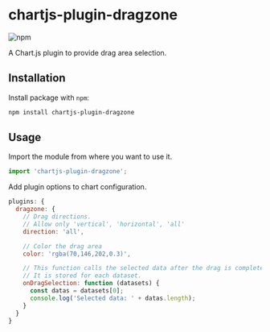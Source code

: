 # chartjs-plugin-dragzone

![npm](https://img.shields.io/npm/v/chartjs-plugin-dragzone)

A Chart.js plugin to provide drag area selection.

## Installation

Install package with `npm`:

```bash
npm install chartjs-plugin-dragzone
```

## Usage

Import the module from where you want to use it.

```javascript
import 'chartjs-plugin-dragzone';
```

Add plugin options to chart configuration.

```javascript
plugins: {
  dragzone: {
    // Drag directions.
    // Allow only 'vertical', 'horizontal', 'all'
    direction: 'all',

    // Color the drag area
    color: 'rgba(70,146,202,0.3)',

    // This function calls the selected data after the drag is completed.
    // It is stored for each dataset.
    onDragSelection: function (datasets) {
      const datas = datasets[0];
      console.log('Selected data: ' + datas.length);
    }
  }
}
```
